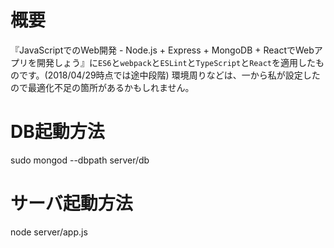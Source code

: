 # 概要
『JavaScriptでのWeb開発 - Node.js + Express + MongoDB + ReactでWebアプリを開発しょう』に`ES6`と`webpack`と`ESLint`と`TypeScript`と`React`を適用したものです。(2018/04/29時点では途中段階)
環境周りなどは、一から私が設定したので最適化不足の箇所があるかもしれません。

# DB起動方法
sudo mongod --dbpath server/db

# サーバ起動方法
node server/app.js